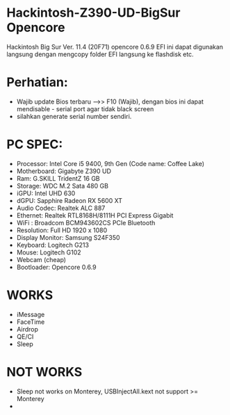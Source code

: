 # Hackintosh-Z390-UD-BigSur Opencore

Hackintosh Big Sur Ver. 11.4 (20F71)
opencore 0.6.9
EFI ini dapat digunakan langsung dengan mengcopy folder EFI langsung ke flashdisk etc.

# Perhatian:
- Wajib update Bios terbaru -->> F10 (Wajib), dengan bios ini dapat mendisable - serial port agar tidak black screen
- silahkan generate serial number sendiri.

# PC SPEC:
- Processor: Intel Core i5 9400, 9th Gen (Code name: Coffee Lake)
- Motherboard: Gigabyte Z390 UD
- Ram: G.SKILL TridentZ 16 GB
- Storage: WDC M.2 Sata 480 GB
- iGPU: Intel UHD 630
- dGPU: Sapphire Radeon RX 5600 XT
- Audio Codec: Realtek ALC 887
- Ethernet: Realtek RTL8168H/8111H PCI Express Gigabit 
- WiFi : Broadcom BCM943602CS PCIe Bluetooth
- Resolution: Full HD 1920 x 1080
- Display Monitor: Samsung S24F350
- Keyboard: Logitech G213
- Mouse: Logitech G102
- Webcam (cheap)
- Bootloader: Opencore 0.6.9

# WORKS
- iMessage
- FaceTime
- Airdrop
- QE/CI
- Sleep

# NOT WORKS
- Sleep not works on Monterey, USBInjectAll.kext not support >= Monterey
-
